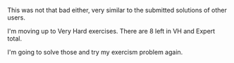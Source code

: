 This was not that bad either, very similar to the submitted solutions of other users.

I'm moving up to Very Hard exercises. There are 8 left in VH and Expert total.

I'm going to solve those and try my exercism problem again.
